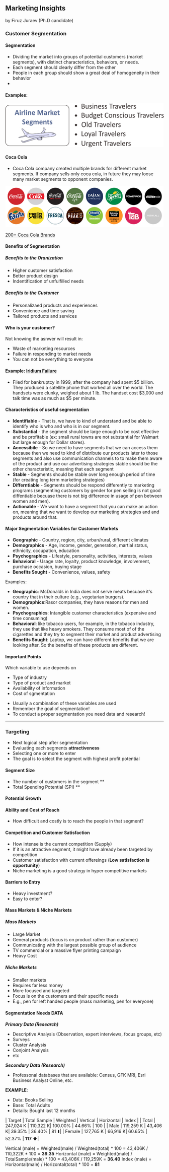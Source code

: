 ## Marketing Insights 
by Firuz Juraev (Ph.D candidate)


### Customer Segmentation 

#### Segmentation 
- Dividing the market into groups of potential customers (market segments), with distinct characteristics, behaviors, or needs. 
- Each segment should clearly differ from the other 
- People in each group should show a great deal of homogeneity in their behavior 
- 
#### Examples: 
<img src="airline_segments.png"> 

#### Coca Cola 
- Coca Cola company created multiple brands for different market segments. If company sells only coca cola, in future they may loose many market segments to opponent companies. 
<img src="coca-cola-brands.jpg"> 

[200+ Coca Cola Brands](https://www.coca-colacompany.com/brands)


#### Benefits of Segmentation 

##### Benefits to the Oranization 
- Higher customer satisfaction 
- Better product design 
- Indentification of unfulfilled needs 

##### Benefits to the Customer 
- Personalizaed products and experiences 
- Convenience and time saving 
- Tailored products and services 

#### Who is your customer? 
Not knowing the asnwer will result in: 
- Waste of marketing resources 
- Failure in responding to market needs 
- You can not be everything to everyone 

#### Example: [Iridium Failure](http://content.time.com/time/specials/packages/article/0,28804,1898610_1898625_1898640,00.html) 
- Filed for bankruptcy in 1999, after the company had spent $5 billion. They produced a satellite phone that worked all over the world. The handsets were clunky, weighed about 1 lb. The handset cost $3,000 and talk time was as much as $5 per minute. 


#### Characteristics of useful segmentation 
- **Identifiable** - That is, we have to kind of understand and be able to identify who is who and who is in our segment. 
- **Substantial** - the segment should be large enough to be cost effective and be profitable (ex: small rural towns are not substantial for Walmart but large enough for Dollar stores). 
- **Accessibile** - So we need to have segments that we can access them because then we need to kind of distribute our products later to those segments and also use communication channels to to make them aware of the product and use our advertising strategies stable should be the other characteristic, meaning that each segment 
- **Stable** - Segments should be stable over long enough period of time (for creating long term marketing strategies)
- **Differntiable** - Segments should be respond differently to marketing programs (segmenting customers by gender for pen selling is not good diffentiable becuase there is not big difference in usage of pen between women and men). 
- **Actionable** - We want to have a segment that you can make an action on, meaning that we want to develop our marketing strategies and and products around that.

#### Major Segmentation Variables for Customer Markets 
- **Geographic** - Country, region, city, urban/rural, different climates
- **Demographics** - Age, income, gender, generation, martial status, ethnicity, occupation, education 
- **Psychographics** - Lifestyle, personality, activities, interests, values 
- **Behavioral** - Usage rate, loyalty, product knowledge, involvement, purchase occasion, buying stage
- **Benefits Sought** - Convenience, values, safety 

Examples: 
- **Geographic**: McDonalds in India does not serve meats becuase it's country that in their culture (e.g., vegetarian burgers). 
- **Demographics**:Rasor companies, they have reasons for men and women.  
- **Psychographics**: Intangible customer characteristics (expensive and time consuming) 
- **Behavioral**: like tobacco users, for example, in the tobacco industry, they use that like heavy smokers. They consume most of of the cigarettes and they try to segment their market and product advertising 
- **Benefits Sought**:  Laptop, we can have different benefits that we are looking after. So the benefits of these products are different. 

#### Important Points 
Which variable to use depends on 
- Type of industry 
- Type of product and market 
- Availability of information 
- Cost of sgmentation 
* Usually a combination of these variables are used 
* Remember the goal of segmentation! 
* To conduct a proper segmentation you need data and research! 

--- 

### Targeting 
- Next logical step after segmentation 
- Evaluating each segments **attractiveness** 
- Selecting one or more to enter 
- The goal is to select the segment with highest profit potential 

#### Segment Size 
- The number of customers in the segment **
- Total Spending Potential (SPI) **

#### Potential Growth 

#### Ability and Cost of Reach 
- How difficult and costly is to reach the people in that segment? 

#### Competition and Customer Satisfaction 
- How intense is the current competition (Supply) 
- If it is an attractive segment, it might have already been targeted by competition 
- Customer satisfaction with current offereings (**Low satisfaction is opportunity**) 
- Niche marketing is a good strategy in hyper competitive markets 

#### Barriers to Entry 
- Heavy investment? 
- Easy to enter? 


#### Mass Markets & Niche Markets 

##### Mass Markets 
- Large Market 
- General products (focus is on product rather than customer) 
- Communicating with the largest possible group of audience 
- TV commercial or a massive flyer printing campaign 
- Heavy Cost 

##### Niche Markets 
- Smaller markets 
- Requires far less money 
- More focused and targeted 
- Focus is on the customers and their specific needs 
- E.g., pen for left handed people (mass marketing, pen for everyone)


#### Segmentation Needs DATA 
_**Primary Data (Research)**_
- Descriptive Analysis (Observation, expert interviews, focus groups, etc) 
- Surveys 
- Cluster Analysis 
- Conjoint Analysis 
- etc 

_**Secondary Data (Research)**_
- Professonal databases that are available: Census, GFK MRI, Esri Business Analyst Online, etc. 


**EXAMPLE**: 
- Data: Books Selling 
- Base: Total Adults 
- Details: Bought last 12 months 

| Target | Total Sample | Weighted | Vertical  | Horizontal | Index     | 
| Total  | 247,024 K    | 110,322 K| 100.00%   | 44.66%     | 100       | 
| Male   | 119,259 K    | 43,406  K| 39.35%    | 36.40%     | 81      ⬇️| 
| Female | 127,765 K    | 66,916  K| 60.65%    | 52.37%     | **117** ⬆️|

Vertical (male) = Weighted(male) / Weighted(total) * 100 = 43,406K / 110,322K * 100 = **39.35** 
Horizontal (male) = Weighted(male) / TotalSample(male) * 100 = 43,406K / 119,259K = **36.40**
Index (male) = Horizontal(male) / Horizontal(total) * 100 = **81** 


